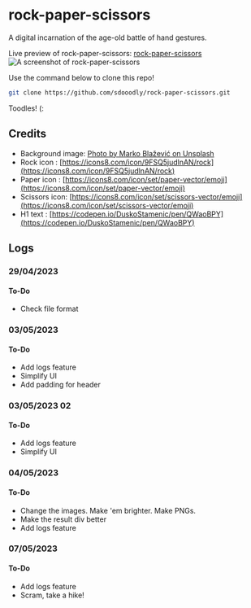 # rock-paper-scissors

A digital incarnation of the age-old battle of hand gestures.

Live preview of rock-paper-scissors:
[rock-paper-scissors](https://sdooodly.github.io/rock-paper-scissors/)
![A screenshot of rock-paper-scissors]("./images/screenshot.png")


Use the command below to clone this repo! 
```bash
git clone https://github.com/sdooodly/rock-paper-scissors.git
```
Toodles! (:

## Credits
- Background image: [Photo by Marko Blažević on Unsplash](https://unsplash.com/photos/4ibyBpL6bBA?utm_source=unsplash&utm_medium=referral&utm_content=creditShareLink)
- Rock icon : [https://icons8.com/icon/9FSQ5judlnAN/rock](https://icons8.com/icon/9FSQ5judlnAN/rock)
- Paper icon : [https://icons8.com/icon/set/paper-vector/emoji](https://icons8.com/icon/set/paper-vector/emoji)
- Scissors icon: [https://icons8.com/icon/set/scissors-vector/emoji](https://icons8.com/icon/set/scissors-vector/emoji)
- H1 text : [https://codepen.io/DuskoStamenic/pen/QWaoBPY](https://codepen.io/DuskoStamenic/pen/QWaoBPY) 

## Logs
### 29/04/2023
#### To-Do
- Check file format

### 03/05/2023
#### To-Do
- Add logs feature
- Simplify UI
- Add padding for header

### 03/05/2023 02
#### To-Do
- Add logs feature
- Simplify UI

### 04/05/2023
#### To-Do
- Change the images. Make 'em brighter. Make PNGs.
- Make the result div better
- Add logs feature

### 07/05/2023
#### To-Do
- Add logs feature
- Scram, take a hike!
